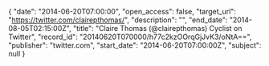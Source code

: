 {
  "date": "2014-06-20T07:00:00", 
  "open_access": false, 
  "target_url": "https://twitter.com/clairepthomas/", 
  "description": "", 
  "end_date": "2014-08-05T02:15:00Z", 
  "title": "Claire Thomas (@clairepthomas) Cyclist on Twitter", 
  "record_id": "20140620T070000/h77c2kzOOrqGjJvK3/oNtA==", 
  "publisher": "twitter.com", 
  "start_date": "2014-06-20T07:00:00Z", 
  "subject": null
}

